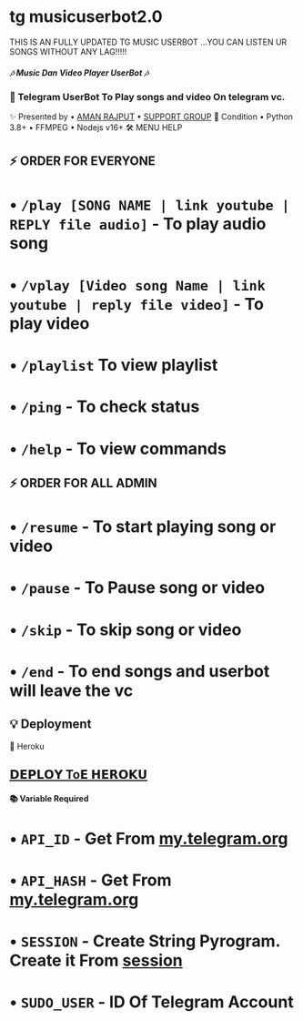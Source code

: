 # tg musicuserbot2.0
THIS IS AN FULLY UPDATED TG MUSIC USERBOT ...YOU CAN LISTEN UR SONGS WITHOUT ANY LAG!!!!!
##### 🎶 Music Dan Video Player UserBot 🎶
### 🤖 Telegram UserBot To Play songs and video On telegram vc.



✨ Presented by 
• [AMAN RAJPUT](https://t.me/itsamanrajput)
• [SUPPORT GROUP](https://t.me/join_us_fast)
📝 Condition
• Python 3.8+
• FFMPEG
• Nodejs v16+
🛠 MENU HELP
  
## ⚡ ORDER FOR EVERYONE
# • `/play [SONG NAME | link youtube | REPLY file audio]` - To play audio song
# • `/vplay [Video song Name | link youtube | reply file video]` - To play video
# • `/playlist` To view playlist
# • `/ping` - To check status
# • `/help` - To view commands

## ⚡ ORDER FOR ALL ADMIN
# • `/resume` - To start playing song or video
# • `/pause` - To Pause song or video
# • `/skip` - To skip song or video
# • `/end` - To end songs and userbot will leave the vc


## 💡 Deployment
💜 Heroku
 ## [𝗗𝗘𝗣𝗟𝗢𝗬 To𝗘 𝗛𝗘𝗥𝗢𝗞𝗨](https://heroku.com/deploy?template=https://github.com/amanrajput2001/musicuserbot2.0)

#### 📚 Variable Required
# • `API_ID` - Get From [my.telegram.org](https://my.telegram.org)
# • `API_HASH` - Get From [my.telegram.org](https://my.telegram.org)
# • `SESSION` - Create String Pyrogram. Create it From  [session](https://replit.com/@GoodBoysExe/string-session?lite=1&outputonly=1)
# • `SUDO_USER` - ID Of Telegram Account
